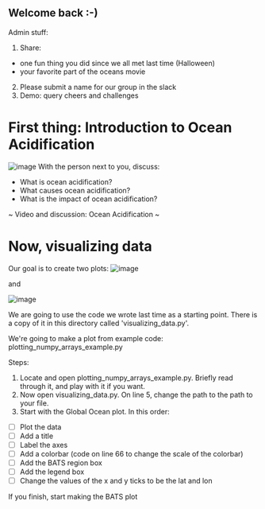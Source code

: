 ## Welcome back :-) 


Admin stuff:
1. Share: 
* one fun thing you did since we all met last time (Halloween) 
* your favorite part of the oceans movie
2. Please submit a name for our group in the slack 
3. Demo: query cheers and challenges

# First thing: Introduction to Ocean Acidification 
![image](https://timeecocentric.files.wordpress.com/2013/08/159237094.jpg?w=720&h=480&crop=1)
With the person next to you, discuss: 
* What is ocean acidification? 
* What causes ocean acidification? 
* What is the impact of ocean acidification?


~ Video and discussion: Ocean Acidification ~


# Now, visualizing data
Our goal is to create two plots:
![image](https://github.com/madesai22/ocean-ml/blob/master/images/global_ocean_ssh.png)

and 

![image](https://github.com/madesai22/ocean-ml/blob/master/images/BATS_ssh.png)

We are going to use the code we wrote last time as a starting point. There is a copy of it in this directory called 'visualizing_data.py'. 

We're going to make a plot from example code: plotting_numpy_arrays_example.py

Steps:
1. Locate and open plotting_numpy_arrays_example.py. Briefly read through it, and play with it if you want. 
2. Now open visualizing_data.py. On line 5, change the path to the path to your file. 
3. Start with the Global Ocean plot. In this order:
- [ ] Plot the data
- [ ] Add a title
- [ ] Label the axes
- [ ] Add a colorbar (code on line 66 to change the scale of the colorbar)
- [ ] Add the BATS region box
- [ ] Add the legend box
- [ ] Change the values of the x and y ticks to be the lat and lon 

If you finish, start making the BATS plot 

